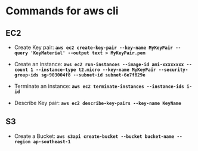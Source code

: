 # Commands for aws cli 

## EC2

- Create Key pair: **` aws ec2 create-key-pair --key-name MyKeyPair --query 'KeyMaterial' --output text > MyKeyPair.pem `**
- Create an instance: **` aws ec2 run-instances --image-id ami-xxxxxxxx --count 1 --instance-type t2.micro --key-name MyKeyPair --security-group-ids sg-903004f8 --subnet-id subnet-6e7f829e `**
- Terminate an instance: **` aws ec2 terminate-instances --instance-ids i-id `**

- Describe Key pair: **` aws ec2 describe-key-pairs --key-name KeyName `**

## S3

- Create a Bucket: **`aws s3api create-bucket --bucket bucket-name --region ap-southeast-1`**